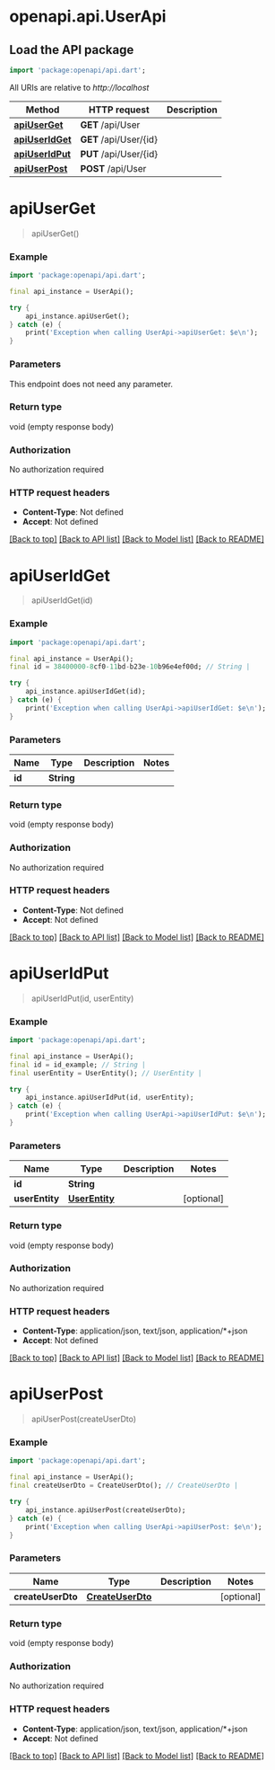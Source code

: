 # openapi.api.UserApi

## Load the API package
```dart
import 'package:openapi/api.dart';
```

All URIs are relative to *http://localhost*

Method | HTTP request | Description
------------- | ------------- | -------------
[**apiUserGet**](UserApi.md#apiuserget) | **GET** /api/User | 
[**apiUserIdGet**](UserApi.md#apiuseridget) | **GET** /api/User/{id} | 
[**apiUserIdPut**](UserApi.md#apiuseridput) | **PUT** /api/User/{id} | 
[**apiUserPost**](UserApi.md#apiuserpost) | **POST** /api/User | 


# **apiUserGet**
> apiUserGet()



### Example
```dart
import 'package:openapi/api.dart';

final api_instance = UserApi();

try {
    api_instance.apiUserGet();
} catch (e) {
    print('Exception when calling UserApi->apiUserGet: $e\n');
}
```

### Parameters
This endpoint does not need any parameter.

### Return type

void (empty response body)

### Authorization

No authorization required

### HTTP request headers

 - **Content-Type**: Not defined
 - **Accept**: Not defined

[[Back to top]](#) [[Back to API list]](../README.md#documentation-for-api-endpoints) [[Back to Model list]](../README.md#documentation-for-models) [[Back to README]](../README.md)

# **apiUserIdGet**
> apiUserIdGet(id)



### Example
```dart
import 'package:openapi/api.dart';

final api_instance = UserApi();
final id = 38400000-8cf0-11bd-b23e-10b96e4ef00d; // String | 

try {
    api_instance.apiUserIdGet(id);
} catch (e) {
    print('Exception when calling UserApi->apiUserIdGet: $e\n');
}
```

### Parameters

Name | Type | Description  | Notes
------------- | ------------- | ------------- | -------------
 **id** | **String**|  | 

### Return type

void (empty response body)

### Authorization

No authorization required

### HTTP request headers

 - **Content-Type**: Not defined
 - **Accept**: Not defined

[[Back to top]](#) [[Back to API list]](../README.md#documentation-for-api-endpoints) [[Back to Model list]](../README.md#documentation-for-models) [[Back to README]](../README.md)

# **apiUserIdPut**
> apiUserIdPut(id, userEntity)



### Example
```dart
import 'package:openapi/api.dart';

final api_instance = UserApi();
final id = id_example; // String | 
final userEntity = UserEntity(); // UserEntity | 

try {
    api_instance.apiUserIdPut(id, userEntity);
} catch (e) {
    print('Exception when calling UserApi->apiUserIdPut: $e\n');
}
```

### Parameters

Name | Type | Description  | Notes
------------- | ------------- | ------------- | -------------
 **id** | **String**|  | 
 **userEntity** | [**UserEntity**](UserEntity.md)|  | [optional] 

### Return type

void (empty response body)

### Authorization

No authorization required

### HTTP request headers

 - **Content-Type**: application/json, text/json, application/*+json
 - **Accept**: Not defined

[[Back to top]](#) [[Back to API list]](../README.md#documentation-for-api-endpoints) [[Back to Model list]](../README.md#documentation-for-models) [[Back to README]](../README.md)

# **apiUserPost**
> apiUserPost(createUserDto)



### Example
```dart
import 'package:openapi/api.dart';

final api_instance = UserApi();
final createUserDto = CreateUserDto(); // CreateUserDto | 

try {
    api_instance.apiUserPost(createUserDto);
} catch (e) {
    print('Exception when calling UserApi->apiUserPost: $e\n');
}
```

### Parameters

Name | Type | Description  | Notes
------------- | ------------- | ------------- | -------------
 **createUserDto** | [**CreateUserDto**](CreateUserDto.md)|  | [optional] 

### Return type

void (empty response body)

### Authorization

No authorization required

### HTTP request headers

 - **Content-Type**: application/json, text/json, application/*+json
 - **Accept**: Not defined

[[Back to top]](#) [[Back to API list]](../README.md#documentation-for-api-endpoints) [[Back to Model list]](../README.md#documentation-for-models) [[Back to README]](../README.md)


